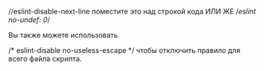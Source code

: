 //eslint-disable-next-line
поместите это над строкой кода
ИЛИ ЖЕ
/*eslint no-undef: 0*/


Вы также можете использовать

/* eslint-disable no-useless-escape */
чтобы отключить правило для всего файла скрипта.